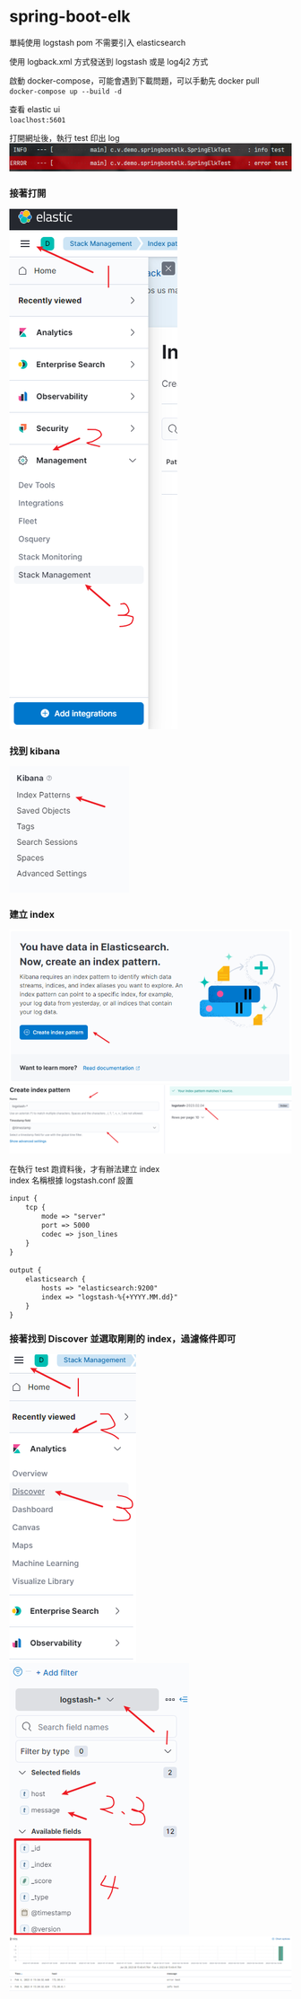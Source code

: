 # spring-boot-elk

單純使用 logstash pom 不需要引入 elasticsearch

使用 logback.xml 方式發送到 logstash 或是 log4j2 方式

啟動 docker-compose，可能會遇到下載問題，可以手動先 docker pull   
`docker-compose up --build -d`

查看 elastic ui  
`loaclhost:5601`

打開網址後，執行 test 印出 log  
![img.png](images/print_log.png)

### 接著打開

![img.png](images/elastic_ui.png)

### 找到 kibana

![img.png](images/kibana.png)

### 建立 index

![img.png](images/create_index.png)
![img.png](images/create_index2.png)

在執行 test 跑資料後，才有辦法建立 index  
index 名稱根據 logstash.conf 設置

```
input {
    tcp {
        mode => "server"
        port => 5000
        codec => json_lines
    }
}

output {
    elasticsearch {
        hosts => "elasticsearch:9200"
        index => "logstash-%{+YYYY.MM.dd}"
    }
}
```

### 接著找到 Discover 並選取剛剛的 index，過濾條件即可

![img.png](images/discover.png)
![img.png](images/select_filter.png)
![img.png](images/success.png)